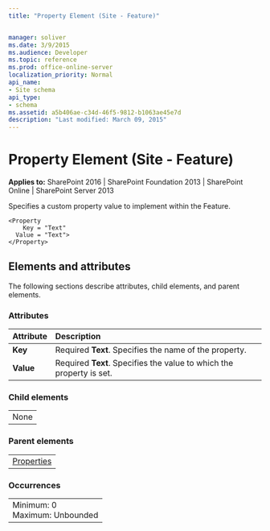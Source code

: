 ```yaml
---
title: "Property Element (Site - Feature)"


manager: soliver
ms.date: 3/9/2015
ms.audience: Developer
ms.topic: reference
ms.prod: office-online-server
localization_priority: Normal
api_name:
- Site schema
api_type:
- schema
ms.assetid: a5b406ae-c34d-46f5-9812-b1063ae45e7d
description: "Last modified: March 09, 2015"
---
```


# Property Element (Site - Feature)

 
  
 **Applies to:** SharePoint 2016 | SharePoint Foundation 2013 | SharePoint Online | SharePoint Server 2013
  
Specifies a custom property value to implement within the Feature. 
  
```
<Property
    Key = "Text"
  Value = "Text">
</Property>
```

## Elements and attributes

The following sections describe attributes, child elements, and parent elements.

### Attributes

|**Attribute**|**Description**|
|:-----|:-----|
|**Key** <br/> |Required **Text**. Specifies the name of the property.  <br/> |
|**Value** <br/> |Required **Text**. Specifies the value to which the property is set.  <br/> |
   
### Child elements

||
|:-----|
|None |
   
### Parent elements

||
|:-----|
|[Properties](properties-element-site.md)|
   
### Occurrences

||
|:-----|
|Minimum: 0  <br/> Maximum: Unbounded  <br/> |
   

